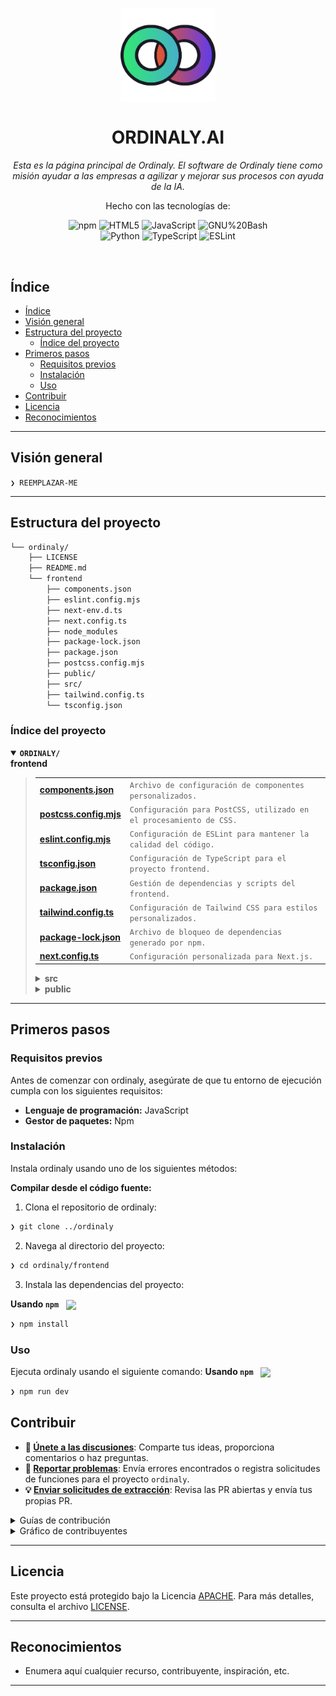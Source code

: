 <p align="center">
    <img src="frontend/public/logo.webp" align="center" width="30%">
</p>
<p align="center"><h1 align="center">ORDINALY.AI</h1></p>
<p align="center">
    <em>Esta es la página principal de Ordinaly. El software de Ordinaly tiene como misión ayudar a las empresas a agilizar y mejorar sus procesos con ayuda de la IA.</em>
</p>
<p align="center">
<p align="center">Hecho con las tecnologías de:</p>
<p align="center">
    <img src="https://img.shields.io/badge/npm-CB3837.svg?style=default&logo=npm&logoColor=white" alt="npm">
    <img src="https://img.shields.io/badge/HTML5-E34F26.svg?style=default&logo=HTML5&logoColor=white" alt="HTML5">
    <img src="https://img.shields.io/badge/JavaScript-F7DF1E.svg?style=default&logo=JavaScript&logoColor=black" alt="JavaScript">
    <img src="https://img.shields.io/badge/GNU%20Bash-4EAA25.svg?style=default&logo=GNU-Bash&logoColor=white" alt="GNU%20Bash">
    <br>
    <img src="https://img.shields.io/badge/Python-3776AB.svg?style=default&logo=Python&logoColor=white" alt="Python">
    <img src="https://img.shields.io/badge/TypeScript-3178C6.svg?style=default&logo=TypeScript&logoColor=white" alt="TypeScript">
    <img src="https://img.shields.io/badge/ESLint-4B32C3.svg?style=default&logo=ESLint&logoColor=white" alt="ESLint">
</p>
<br>

## Índice

- [Índice](#índice)
- [Visión general](#visión-general)
- [Estructura del proyecto](#estructura-del-proyecto)
  - [Índice del proyecto](#índice-del-proyecto)
- [Primeros pasos](#primeros-pasos)
  - [Requisitos previos](#requisitos-previos)
  - [Instalación](#instalación)
  - [Uso](#uso)
- [Contribuir](#contribuir)
- [Licencia](#licencia)
- [Reconocimientos](#reconocimientos)

---

## Visión general

<code>❯ REEMPLAZAR-ME</code>

---

## Estructura del proyecto

```sh
└── ordinaly/
    ├── LICENSE
    ├── README.md
    └── frontend
        ├── components.json
        ├── eslint.config.mjs
        ├── next-env.d.ts
        ├── next.config.ts
        ├── node_modules
        ├── package-lock.json
        ├── package.json
        ├── postcss.config.mjs
        ├── public/
        ├── src/
        ├── tailwind.config.ts
        └── tsconfig.json
```


###  Índice del proyecto
<details open>
    <summary><b><code>ORDINALY/</code></b></summary>
        <summary><b>frontend</b></summary>
        <blockquote>
            <table>
            <tr>
                <td><b><a href='/home/amacias/Developer/ordinaly/blob/master/frontend/components.json'>components.json</a></b></td>
                <td><code>Archivo de configuración de componentes personalizados.</code></td>
            </tr>
            <tr>
                <td><b><a href='/home/amacias/Developer/ordinaly/blob/master/frontend/postcss.config.mjs'>postcss.config.mjs</a></b></td>
                <td><code>Configuración para PostCSS, utilizado en el procesamiento de CSS.</code></td>
            </tr>
            <tr>
                <td><b><a href='/home/amacias/Developer/ordinaly/blob/master/frontend/eslint.config.mjs'>eslint.config.mjs</a></b></td>
                <td><code>Configuración de ESLint para mantener la calidad del código.</code></td>
            </tr>
            <tr>
                <td><b><a href='/home/amacias/Developer/ordinaly/blob/master/frontend/tsconfig.json'>tsconfig.json</a></b></td>
                <td><code>Configuración de TypeScript para el proyecto frontend.</code></td>
            </tr>
            <tr>
                <td><b><a href='/home/amacias/Developer/ordinaly/blob/master/frontend/package.json'>package.json</a></b></td>
                <td><code>Gestión de dependencias y scripts del frontend.</code></td>
            </tr>
            <tr>
                <td><b><a href='/home/amacias/Developer/ordinaly/blob/master/frontend/tailwind.config.ts'>tailwind.config.ts</a></b></td>
                <td><code>Configuración de Tailwind CSS para estilos personalizados.</code></td>
            </tr>
            <tr>
                <td><b><a href='/home/amacias/Developer/ordinaly/blob/master/frontend/package-lock.json'>package-lock.json</a></b></td>
                <td><code>Archivo de bloqueo de dependencias generado por npm.</code></td>
            </tr>
            <tr>
                <td><b><a href='/home/amacias/Developer/ordinaly/blob/master/frontend/next.config.ts'>next.config.ts</a></b></td>
                <td><code>Configuración personalizada para Next.js.</code></td>
            </tr>
            </table>
            <details>
                <summary><b>src</b></summary>
                <blockquote>
                    <details>
                        <summary><b>lib</b></summary>
                        <blockquote>
                            <table>
                            <tr>
                                <td><b><a href='/home/amacias/Developer/ordinaly/blob/master/frontend/src/lib/utils.ts'>utils.ts</a></b></td>
                                <td><code>Funciones utilitarias reutilizables en el proyecto.</code></td>
                            </tr>
                            </table>
                        </blockquote>
                    </details>
                    <details>
                        <summary><b>components</b></summary>
                        <blockquote>
                            <table>
                            <tr>
                                <td><b><a href='/home/amacias/Developer/ordinaly/blob/master/frontend/src/components/footer.tsx'>footer.tsx</a></b></td>
                                <td><code>Componente para el pie de página de la aplicación.</code></td>
                            </tr>
                            </table>
                            <details>
                                <summary><b>ui</b></summary>
                                <blockquote>
                                    <table>
                                    <tr>
                                        <td><b><a href='/home/amacias/Developer/ordinaly/blob/master/frontend/src/components/ui/sparkles.tsx'>sparkles.tsx</a></b></td>
                                        <td><code>Efecto visual de destellos para la interfaz de usuario.</code></td>
                                    </tr>
                                    <tr>
                                        <td><b><a href='/home/amacias/Developer/ordinaly/blob/master/frontend/src/components/ui/card.tsx'>card.tsx</a></b></td>
                                        <td><code>Componente de tarjeta reutilizable para mostrar contenido.</code></td>
                                    </tr>
                                    <tr>
                                        <td><b><a href='/home/amacias/Developer/ordinaly/blob/master/frontend/src/components/ui/button.tsx'>button.tsx</a></b></td>
                                        <td><code>Componente de botón personalizado.</code></td>
                                    </tr>
                                    </table>
                                </blockquote>
                            </details>
                            <details>
                                <summary><b>home</b></summary>
                                <blockquote>
                                    <table>
                                    <tr>
                                        <td><b><a href='/home/amacias/Developer/ordinaly/blob/master/frontend/src/components/home/styled-button.tsx'>styled-button.tsx</a></b></td>
                                        <td><code>Botón estilizado para la página de inicio.</code></td>
                                    </tr>
                                    <tr>
                                        <td><b><a href='/home/amacias/Developer/ordinaly/blob/master/frontend/src/components/home/cover.tsx'>cover.tsx</a></b></td>
                                        <td><code>Componente de portada principal de la página de inicio.</code></td>
                                    </tr>
                                    <tr>
                                        <td><b><a href='/home/amacias/Developer/ordinaly/blob/master/frontend/src/components/home/colourful-text.tsx'>colourful-text.tsx</a></b></td>
                                        <td><code>Texto colorido para destacar información en la home.</code></td>
                                    </tr>
                                    </table>
                                </blockquote>
                            </details>
                        </blockquote>
                    </details>
                    <details>
                        <summary><b>app</b></summary>
                        <blockquote>
                            <table>
                            <tr>
                                <td><b><a href='/home/amacias/Developer/ordinaly/blob/master/frontend/src/app/page.tsx'>page.tsx</a></b></td>
                                <td><code>Página principal de la aplicación Next.js.</code></td>
                            </tr>
                            <tr>
                                <td><b><a href='/home/amacias/Developer/ordinaly/blob/master/frontend/src/app/layout.tsx'>layout.tsx</a></b></td>
                                <td><code>Diseño base y estructura global de la app.</code></td>
                            </tr>
                            <tr>
                                <td><b><a href='/home/amacias/Developer/ordinaly/blob/master/frontend/src/app/globals.css'>globals.css</a></b></td>
                                <td><code>Estilos globales de la aplicación.</code></td>
                            </tr>
                            </table>
                        </blockquote>
                    </details>
                </blockquote>
            </details>
            <details>
                <summary><b>public</b></summary>
                <blockquote>
                    <table>
                    <tr>
                        <td><b><a href='/home/amacias/Developer/ordinaly/blob/master/frontend/public/robots.txt'>robots.txt</a></b></td>
                        <td><code>Archivo para controlar el acceso de bots y motores de búsqueda.</code></td>
                    </tr>
                    </table>
                </blockquote>
            </details>
        </blockquote>
    </details>
</details>

---
##  Primeros pasos

###  Requisitos previos

Antes de comenzar con ordinaly, asegúrate de que tu entorno de ejecución cumpla con los siguientes requisitos:

- **Lenguaje de programación:** JavaScript
- **Gestor de paquetes:** Npm


###  Instalación

Instala ordinaly usando uno de los siguientes métodos:

**Compilar desde el código fuente:**

1. Clona el repositorio de ordinaly:
```sh
❯ git clone ../ordinaly
```

2. Navega al directorio del proyecto:
```sh
❯ cd ordinaly/frontend
```

3. Instala las dependencias del proyecto:


**Usando `npm`** &nbsp; [<img align="center" src="https://img.shields.io/badge/npm-CB3837.svg?style={badge_style}&logo=npm&logoColor=white" />](https://www.npmjs.com/)

```sh
❯ npm install
```


###  Uso
Ejecuta ordinaly usando el siguiente comando:
**Usando `npm`** &nbsp; [<img align="center" src="https://img.shields.io/badge/npm-CB3837.svg?style={badge_style}&logo=npm&logoColor=white" />](https://www.npmjs.com/)

```sh
❯ npm run dev
```



<!-- ---
##  Project Roadmap

- [X] **`Task 1`**: <strike>Implement feature one.</strike>
- [ ] **`Task 2`**: Implement feature two.
- [ ] **`Task 3`**: Implement feature three.

--- -->


##  Contribuir

- **💬 [Únete a las discusiones](https://LOCAL/Developer/ordinaly/discussions)**: Comparte tus ideas, proporciona comentarios o haz preguntas.
- **🐛 [Reportar problemas](https://LOCAL/Developer/ordinaly/issues)**: Envía errores encontrados o registra solicitudes de funciones para el proyecto `ordinaly`.
- **💡 [Enviar solicitudes de extracción](https://LOCAL/Developer/ordinaly/blob/main/CONTRIBUTING.md)**: Revisa las PR abiertas y envía tus propias PR.


<details closed>
<summary>Guías de contribución</summary>


1. **Haz un fork del repositorio**: Comienza haciendo un fork del repositorio del proyecto a tu cuenta de LOCAL.
2. **Clona localmente**: Clona el repositorio forkeado en tu máquina local usando un cliente de git.
   ```sh
   git clone /home/amacias/Developer/ordinaly
   ```
3. **Crea una nueva rama**: Trabaja siempre en una nueva rama, dándole un nombre descriptivo.
   ```sh
   git checkout -b nueva-caracteristica-x
   ```
4. **Realiza tus cambios**: Desarrolla y prueba tus cambios localmente.
5. **Confirma tus cambios**: Realiza el commit con un mensaje claro que describa tus actualizaciones.
   ```sh
   git commit -m 'Implementada la nueva característica x.'
   ```
6. **Envía a LOCAL**: Envía los cambios a tu repositorio forkeado.
   ```sh
   git push origin nueva-caracteristica-x
   ```
7. **Envía una solicitud de extracción**: Crea una PR contra el repositorio del proyecto original. Describe claramente los cambios y sus motivaciones.
8. **Revisión**: Una vez que tu PR sea revisada y aprobada, se fusionará en la rama principal. ¡Felicidades por tu contribución!
</details>

<details closed>
<summary>Gráfico de contribuyentes</summary>
<br>
<p align="left">
   <a href="https://LOCAL{/Developer/ordinaly/}graphs/contributors">
      <img src="https://contrib.rocks/image?repo=Developer/ordinaly">
   </a>
</p>
</details>

---

##  Licencia

Este proyecto está protegido bajo la Licencia [APACHE](https://choosealicense.com/licenses/apache-2.0/). Para más detalles, consulta el archivo [LICENSE](LICENSE).

---

##  Reconocimientos

- Enumera aquí cualquier recurso, contribuyente, inspiración, etc.

---
